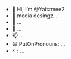 - 👋 Hi, I’m @Yaitzmee2
- 👀 media desingz...
- 🌱  ...
- 💞️  ...
- 📫  ...
- 😄 PutOnPronouns: ...
- ⚡ : ...

<!---
Yaitzmee2/Yaitzmee2 is a ✨ pop ✨ repository its `README.md`s.
--->
